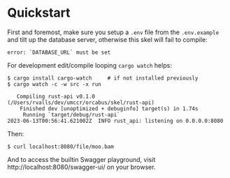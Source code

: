# Quickstart

First and foremost, make sure you setup a `.env` file from the `.env.example` and tilt up the database server, otherwise this skel will fail to compile:

```
error: `DATABASE_URL` must be set
```

For development edit/compile looping `cargo watch` helps:

```
$ cargo install cargo-watch     # if not installed previously
$ cargo watch -c -w src -x run

   Compiling rust-api v0.1.0 (/Users/rvalls/dev/umccr/orcabus/skel/rust-api)
    Finished dev [unoptimized + debuginfo] target(s) in 1.74s
     Running `target/debug/rust-api`
2023-06-13T00:56:41.621002Z  INFO rust_api: listening on 0.0.0.0:8080
```

Then:

```
$ curl localhost:8080/file/moo.bam
```

And to access the builtin Swagger playground, visit http://localhost:8080/swagger-ui/ on your browser.
